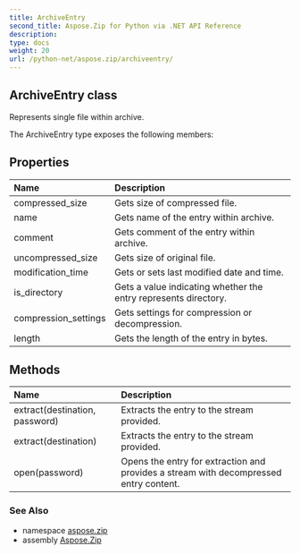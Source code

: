 ```yaml
---
title: ArchiveEntry
second_title: Aspose.Zip for Python via .NET API Reference
description: 
type: docs
weight: 20
url: /python-net/aspose.zip/archiveentry/
---
```


## ArchiveEntry class

Represents single file within archive.

The ArchiveEntry type exposes the following members:
## Properties
| Name | Description |
| :- | :- |
|compressed_size|Gets size of compressed file.|
|name|Gets name of the entry within archive.|
|comment|Gets comment of the entry within archive.|
|uncompressed_size|Gets size of original file.|
|modification_time|Gets or sets last modified date and time.|
|is_directory|Gets a value indicating whether the entry represents directory.|
|compression_settings|Gets settings for compression or decompression.|
|length|Gets the length of the entry in bytes.|
## Methods
| Name | Description |
| :- | :- |
|extract(destination, password)|Extracts the entry to the stream provided.|
|extract(destination)|Extracts the entry to the stream provided.|
|open(password)|Opens the entry for extraction and provides a stream with decompressed entry content.|

### See Also

* namespace [aspose.zip](/zip/python-net/aspose.zip/)
* assembly [Aspose.Zip](/zip/python-net/)


